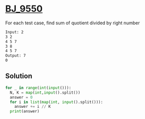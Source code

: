 # [BJ_9550](https://acmicpc.net/problem/9550)

For each test case, find sum of quotient divided by right number

```txt
Input: 2
3 2
4 5 7
3 8
4 5 7
Output: 7
0
```

## Solution

```py
for _ in range(int(input())):
  N, K = map(int,input().split())
  answer = 0
  for i in list(map(int, input().split())):
    answer += i // K
  print(answer)
```
